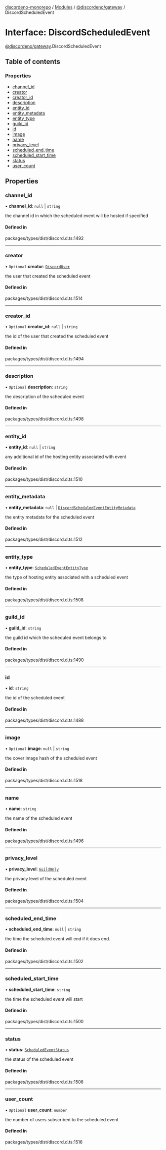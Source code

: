 [discordeno-monorepo](../README.md) / [Modules](../modules.md) / [@discordeno/gateway](../modules/discordeno_gateway.md) / DiscordScheduledEvent

# Interface: DiscordScheduledEvent

[@discordeno/gateway](../modules/discordeno_gateway.md).DiscordScheduledEvent

## Table of contents

### Properties

- [channel_id](discordeno_gateway.DiscordScheduledEvent.md#channel_id)
- [creator](discordeno_gateway.DiscordScheduledEvent.md#creator)
- [creator_id](discordeno_gateway.DiscordScheduledEvent.md#creator_id)
- [description](discordeno_gateway.DiscordScheduledEvent.md#description)
- [entity_id](discordeno_gateway.DiscordScheduledEvent.md#entity_id)
- [entity_metadata](discordeno_gateway.DiscordScheduledEvent.md#entity_metadata)
- [entity_type](discordeno_gateway.DiscordScheduledEvent.md#entity_type)
- [guild_id](discordeno_gateway.DiscordScheduledEvent.md#guild_id)
- [id](discordeno_gateway.DiscordScheduledEvent.md#id)
- [image](discordeno_gateway.DiscordScheduledEvent.md#image)
- [name](discordeno_gateway.DiscordScheduledEvent.md#name)
- [privacy_level](discordeno_gateway.DiscordScheduledEvent.md#privacy_level)
- [scheduled_end_time](discordeno_gateway.DiscordScheduledEvent.md#scheduled_end_time)
- [scheduled_start_time](discordeno_gateway.DiscordScheduledEvent.md#scheduled_start_time)
- [status](discordeno_gateway.DiscordScheduledEvent.md#status)
- [user_count](discordeno_gateway.DiscordScheduledEvent.md#user_count)

## Properties

### channel_id

• **channel_id**: `null` \| `string`

the channel id in which the scheduled event will be hosted if specified

#### Defined in

packages/types/dist/discord.d.ts:1492

---

### creator

• `Optional` **creator**: [`DiscordUser`](discordeno_gateway.DiscordUser.md)

the user that created the scheduled event

#### Defined in

packages/types/dist/discord.d.ts:1514

---

### creator_id

• `Optional` **creator_id**: `null` \| `string`

the id of the user that created the scheduled event

#### Defined in

packages/types/dist/discord.d.ts:1494

---

### description

• `Optional` **description**: `string`

the description of the scheduled event

#### Defined in

packages/types/dist/discord.d.ts:1498

---

### entity_id

• **entity_id**: `null` \| `string`

any additional id of the hosting entity associated with event

#### Defined in

packages/types/dist/discord.d.ts:1510

---

### entity_metadata

• **entity_metadata**: `null` \| [`DiscordScheduledEventEntityMetadata`](discordeno_gateway.DiscordScheduledEventEntityMetadata.md)

the entity metadata for the scheduled event

#### Defined in

packages/types/dist/discord.d.ts:1512

---

### entity_type

• **entity_type**: [`ScheduledEventEntityType`](../enums/discordeno_gateway.ScheduledEventEntityType.md)

the type of hosting entity associated with a scheduled event

#### Defined in

packages/types/dist/discord.d.ts:1508

---

### guild_id

• **guild_id**: `string`

the guild id which the scheduled event belongs to

#### Defined in

packages/types/dist/discord.d.ts:1490

---

### id

• **id**: `string`

the id of the scheduled event

#### Defined in

packages/types/dist/discord.d.ts:1488

---

### image

• `Optional` **image**: `null` \| `string`

the cover image hash of the scheduled event

#### Defined in

packages/types/dist/discord.d.ts:1518

---

### name

• **name**: `string`

the name of the scheduled event

#### Defined in

packages/types/dist/discord.d.ts:1496

---

### privacy_level

• **privacy_level**: [`GuildOnly`](../enums/discordeno_gateway.ScheduledEventPrivacyLevel.md#guildonly)

the privacy level of the scheduled event

#### Defined in

packages/types/dist/discord.d.ts:1504

---

### scheduled_end_time

• **scheduled_end_time**: `null` \| `string`

the time the scheduled event will end if it does end.

#### Defined in

packages/types/dist/discord.d.ts:1502

---

### scheduled_start_time

• **scheduled_start_time**: `string`

the time the scheduled event will start

#### Defined in

packages/types/dist/discord.d.ts:1500

---

### status

• **status**: [`ScheduledEventStatus`](../enums/discordeno_gateway.ScheduledEventStatus.md)

the status of the scheduled event

#### Defined in

packages/types/dist/discord.d.ts:1506

---

### user_count

• `Optional` **user_count**: `number`

the number of users subscribed to the scheduled event

#### Defined in

packages/types/dist/discord.d.ts:1516
